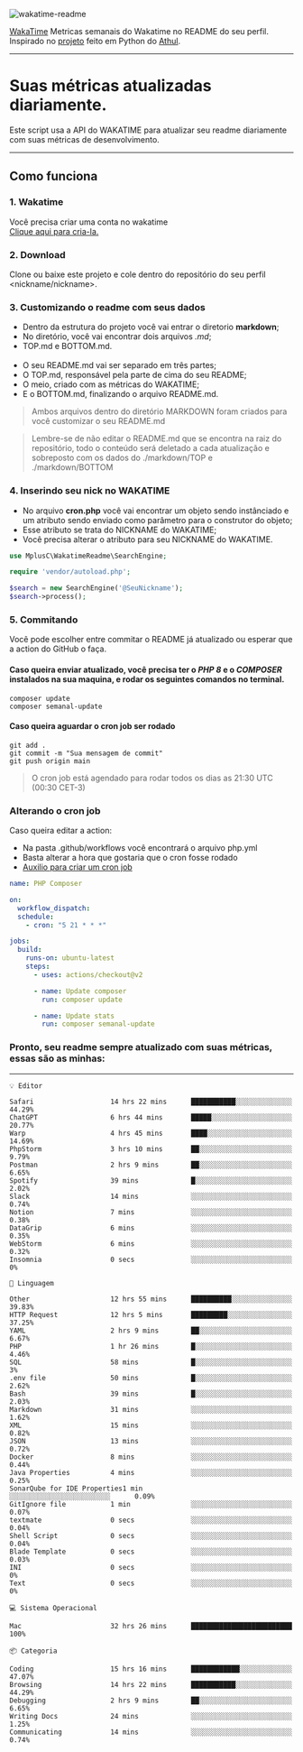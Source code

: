 ![wakatime-readme](https://socialify.git.ci/bymatheus/wakatime-readme/image?description=1&descriptionEditable=M%C3%A9tricas%20semanais%20do%20Wakatime%20no%20seu%20README%20de%20perfil.&font=KoHo&forks=1&language=1&owner=1&pattern=Signal&stargazers=1&theme=Dark)

[WakaTime](https://wakatime.com) Metricas semanais do Wakatime no README do seu perfil. <br>
Inspirado no [projeto](https://github.com/athul/waka-readme) feito em Python do [Athul](https://github.com/athul).
___

# Suas métricas atualizadas diariamente.
Este script usa a API do WAKATIME para atualizar seu readme diariamente com suas métricas de desenvolvimento.

___

## Como funciona

### 1. Wakatime
Você precisa criar uma conta no wakatime <br>
[Clique aqui para cria-la.](https://wakatime.com) 

### 2. Download
Clone ou baixe este projeto e cole dentro do repositório do seu perfil <nickname/nickname>.

### 3. Customizando o readme com seus dados
- Dentro da estrutura do projeto você vai entrar o diretorio **markdown**;  
- No diretório, você vai encontrar dois arquivos *.md*;
- TOP.md e BOTTOM.md.
<br><br>
- O seu README.md vai ser separado em três partes; 
- O TOP.md, responsável pela parte de cima do seu README;
- O meio, criado com as métricas do WAKATIME;
- E o BOTTOM.md, finalizando o arquivo README.md.<br>

> Ambos arquivos dentro do diretório MARKDOWN foram criados para você customizar o seu README.md

> Lembre-se de não editar o README.md que se encontra na raiz do repositório, todo o conteúdo será deletado a cada atualização e sobreposto com os dados do ./markdown/TOP e ./markdown/BOTTOM

### 4. Inserindo seu nick no WAKATIME
- No arquivo **cron.php** você vai encontrar um objeto sendo instânciado e um atributo sendo enviado como parâmetro para o construtor do objeto;
- Esse atributo se trata do NICKNAME do WAKATIME;
- Você precisa alterar o atributo para seu NICKNAME do WAKATIME.

```php
use MplusC\WakatimeReadme\SearchEngine;

require 'vendor/autoload.php';

$search = new SearchEngine('@SeuNickname');
$search->process();
```

### 5. Commitando
Você pode escolher entre commitar o README já atualizado ou esperar que a action do GitHub o faça. <br>

#### Caso queira enviar atualizado, você precisa ter o *PHP 8* e o *COMPOSER* instalados na sua maquina, e rodar os seguintes comandos no terminal.
```composer
composer update
composer semanal-update 
```

#### Caso queira aguardar o cron job ser rodado 
```git 
git add .
git commit -m "Sua mensagem de commit"
git push origin main
```

>O cron job está agendado para rodar todos os dias as 21:30 UTC (00:30 CET-3) 

### Alterando o cron job
Caso queira editar a action:

- Na pasta .github/workflows você encontrará o arquivo php.yml
- Basta alterar a hora que gostaria que o cron fosse rodado
- [Auxilio para criar um cron job](https://crontab.guru)

```yml
name: PHP Composer

on:
  workflow_dispatch:
  schedule:
    - cron: "5 21 * * *"

jobs:
  build:
    runs-on: ubuntu-latest
    steps:
      - uses: actions/checkout@v2

      - name: Update composer
        run: composer update

      - name: Update stats
        run: composer semanal-update
```

### Pronto, seu readme sempre atualizado com suas métricas, essas são as minhas:

___
```text
💡 Editor

Safari                   14 hrs 22 mins      ███████████░░░░░░░░░░░░░░     44.29%
ChatGPT                  6 hrs 44 mins       █████░░░░░░░░░░░░░░░░░░░░     20.77%
Warp                     4 hrs 45 mins       ████░░░░░░░░░░░░░░░░░░░░░     14.69%
PhpStorm                 3 hrs 10 mins       ██░░░░░░░░░░░░░░░░░░░░░░░      9.79%
Postman                  2 hrs 9 mins        ██░░░░░░░░░░░░░░░░░░░░░░░      6.65%
Spotify                  39 mins             █░░░░░░░░░░░░░░░░░░░░░░░░      2.02%
Slack                    14 mins             ░░░░░░░░░░░░░░░░░░░░░░░░░      0.74%
Notion                   7 mins              ░░░░░░░░░░░░░░░░░░░░░░░░░      0.38%
DataGrip                 6 mins              ░░░░░░░░░░░░░░░░░░░░░░░░░      0.35%
WebStorm                 6 mins              ░░░░░░░░░░░░░░░░░░░░░░░░░      0.32%
Insomnia                 0 secs              ░░░░░░░░░░░░░░░░░░░░░░░░░         0%
```
```text
💬 Linguagem

Other                    12 hrs 55 mins      ██████████░░░░░░░░░░░░░░░     39.83%
HTTP Request             12 hrs 5 mins       █████████░░░░░░░░░░░░░░░░     37.25%
YAML                     2 hrs 9 mins        ██░░░░░░░░░░░░░░░░░░░░░░░      6.67%
PHP                      1 hr 26 mins        █░░░░░░░░░░░░░░░░░░░░░░░░      4.46%
SQL                      58 mins             █░░░░░░░░░░░░░░░░░░░░░░░░         3%
.env file                50 mins             █░░░░░░░░░░░░░░░░░░░░░░░░      2.62%
Bash                     39 mins             █░░░░░░░░░░░░░░░░░░░░░░░░      2.03%
Markdown                 31 mins             ░░░░░░░░░░░░░░░░░░░░░░░░░      1.62%
XML                      15 mins             ░░░░░░░░░░░░░░░░░░░░░░░░░      0.82%
JSON                     13 mins             ░░░░░░░░░░░░░░░░░░░░░░░░░      0.72%
Docker                   8 mins              ░░░░░░░░░░░░░░░░░░░░░░░░░      0.44%
Java Properties          4 mins              ░░░░░░░░░░░░░░░░░░░░░░░░░      0.25%
SonarQube for IDE Properties1 min               ░░░░░░░░░░░░░░░░░░░░░░░░░      0.09%
GitIgnore file           1 min               ░░░░░░░░░░░░░░░░░░░░░░░░░      0.07%
textmate                 0 secs              ░░░░░░░░░░░░░░░░░░░░░░░░░      0.04%
Shell Script             0 secs              ░░░░░░░░░░░░░░░░░░░░░░░░░      0.04%
Blade Template           0 secs              ░░░░░░░░░░░░░░░░░░░░░░░░░      0.03%
INI                      0 secs              ░░░░░░░░░░░░░░░░░░░░░░░░░         0%
Text                     0 secs              ░░░░░░░░░░░░░░░░░░░░░░░░░         0%
```
```text
💻 Sistema Operacional

Mac                      32 hrs 26 mins      █████████████████████████       100%
```
```text
📦 Categoria

Coding                   15 hrs 16 mins      ████████████░░░░░░░░░░░░░     47.07%
Browsing                 14 hrs 22 mins      ███████████░░░░░░░░░░░░░░     44.29%
Debugging                2 hrs 9 mins        ██░░░░░░░░░░░░░░░░░░░░░░░      6.65%
Writing Docs             24 mins             ░░░░░░░░░░░░░░░░░░░░░░░░░      1.25%
Communicating            14 mins             ░░░░░░░░░░░░░░░░░░░░░░░░░      0.74%
```
